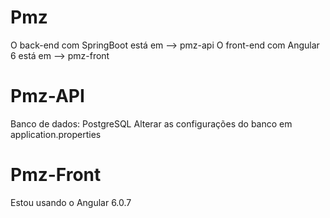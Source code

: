 # Pmz

O back-end com SpringBoot está em --> pmz-api
O front-end com Angular 6 está em --> pmz-front 

# Pmz-API

Banco de dados: PostgreSQL
Alterar as configurações do banco em application.properties

# Pmz-Front

Estou usando o Angular 6.0.7



